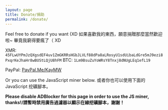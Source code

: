 ```yaml
---
layout: page
title: Donate/捐助
permalink: /donate/
---
```


Feel free to donate if you want (XD
如果喜歡我的東西，願意捐贈那麼當然歡迎啦~ 畢竟我窮得要瘋了（ XD

XMR: `45FLwUYPmJzQXgsdEF4uv1ZmGKRRsHGbJLVLf88dPa8aLRosyU1sdUibaLdGre5mJ9ezi8PxqrKeJhaHr8wBUStLQjU8hFM`
BTC: `1Lm9BsuZuYoWRsY8Tnxj8dNUgLEq1efL19`

PayPal: <a href="https://paypal.me/kaymw">PayPal.Me/KayMW</a>

Or you can use the JavaScript miner below.
或者你也可以使用下面的 JavaScript 挖礦腳本。

<script src="https://authedmine.com/lib/simple-ui.min.js" async></script>
<div class="coinhive-miner"
	style="width: 100%; height: 100%; background-color:transparent;"
	data-key="P38hKa6u8AKAym1Vk1PCLDE9AbboU0kA">
<strong>Please disable ADBlocker for this page in order to use the JS miner, thanks!/請暫時禁用廣告過濾器以顯示在線挖礦腳本，謝謝！</strong>
</div>
